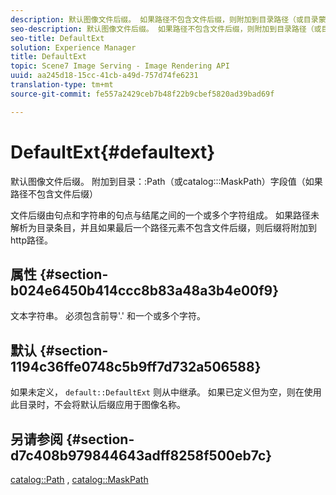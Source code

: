 ```yaml
---
description: 默认图像文件后缀。 如果路径不包含文件后缀，则附加到目录路径（或目录蒙版路径）字段值
seo-description: 默认图像文件后缀。 如果路径不包含文件后缀，则附加到目录路径（或目录蒙版路径）字段值
seo-title: DefaultExt
solution: Experience Manager
title: DefaultExt
topic: Scene7 Image Serving - Image Rendering API
uuid: aa245d18-15cc-41cb-a49d-757d74fe6231
translation-type: tm+mt
source-git-commit: fe557a2429ceb7b48f22b9cbef5820ad39bad69f

---
```



# DefaultExt{#defaultext}

默认图像文件后缀。 附加到目录：:Path（或catalog:::MaskPath）字段值（如果路径不包含文件后缀）

文件后缀由句点和字符串的句点与结尾之间的一个或多个字符组成。 如果路径未解析为目录条目，并且如果最后一个路径元素不包含文件后缀，则后缀将附加到http路径。

## 属性 {#section-b024e6450b414ccc8b83a48a3b4e00f9}

文本字符串。 必须包含前导&#39;.&#39; 和一个或多个字符。

## 默认 {#section-1194c36ffe0748c5b9ff7d732a506588}

如果未定义， `default::DefaultExt` 则从中继承。 如果已定义但为空，则在使用此目录时，不会将默认后缀应用于图像名称。

## 另请参阅 {#section-d7c408b979844643adff8258f500eb7c}

[catalog::Path](/help/aem-is-ir-api/is-api/image-catalog/image-serving-api-ref/c-image-catalog-reference/c-image-svg-data-reference/c-image-data-reference/r-path-cat.md) , [catalog::MaskPath](/help/aem-is-ir-api/is-api/image-catalog/image-serving-api-ref/c-image-catalog-reference/c-image-svg-data-reference/c-image-data-reference/r-maskpath-cat.md)
